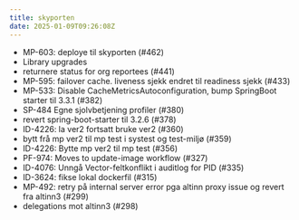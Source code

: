 ```yaml
---
title: skyporten
date: 2025-01-09T09:26:08Z
---
```

- MP-603: deploye til skyporten (#462)
- Library upgrades
- returnere status for org reportees (#441)
- MP-595: failover cache. liveness sjekk endret til readiness sjekk (#433)
- MP-533: Disable CacheMetricsAutoconfiguration, bump SpringBoot starter til 3.3.1 (#382)
- SP-484 Egne sjolvbetjening profiler (#380)
- revert spring-boot-starter til 3.2.6 (#378)
- ID-4226: la ver2 fortsatt bruke ver2 (#360)
- bytt frå mp ver2 til mp test i systest og test-miljø (#359)
- ID-4226: Bytte mp ver2 til mp test (#356)
- PF-974: Moves to update-image workflow (#327)
- ID-4076: Unngå Vector-feltkonflikt i auditlog for PID (#335)
- ID-3624: fikse lokal dockerfil (#315)
- MP-492: retry på internal server error pga altinn proxy issue og revert fra altinn3 (#299)
- delegations mot altinn3 (#298)


